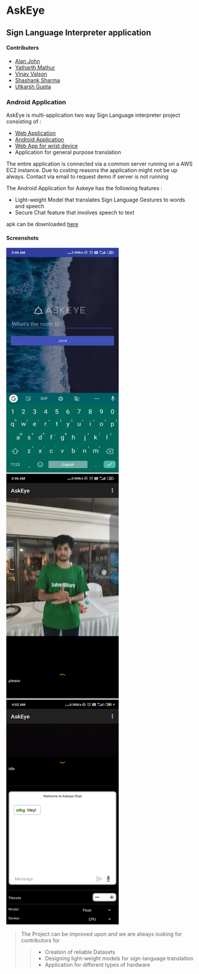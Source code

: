 # AskEye 
## Sign Language Interpreter application

#### Contributers
- [Alan John](https://github.com/TheForeverLost)
- [Yatharth Mathur](https://github.com/yatharthmathur)
- [Vinay Valson](https://github.com/Vin-dictive)
- [Shashank Sharma](https://github.com/shashank8943)
- [Utkarsh Gupta](https://github.com/UtkG07)
### Android Application
AskEye is multi-application two way Sign Language interpreter project consisting of :
 - [Web Application](https://github.com/TheForeverLost/SignLanguageWebApp)
 - [Android Application](https://github.com/TheForeverLost/AskEye)
 - [Web App for wrist device](https://github.com/Vin-dictive/Pi_Web_App_Sign_Language)
 - Application for general purpose translation

The entire application is connected via a common server running on a AWS EC2 instance. Due to costing reasons the application might not be up always. Contact via email to request demo if server is not running

The Android Application for Askeye has the following features :
- Light-weight Model that translates Sign Language Gestures to words and speech 
 - Secure Chat feature that involves speech to text  

apk can be downloaded [here](https://appsenjoy.com/files/ea4effc06967b7d5b7332c6f9a71e340.apk) 
#### Screenshots
<img src="https://github.com/TheForeverLost/AskEye/blob/master/images/ss3.jpeg" width="300" height="600">
<img src="https://github.com/TheForeverLost/AskEye/blob/master/images/ss2.jpeg" width="300" height="600">
<img src="https://github.com/TheForeverLost/AskEye/blob/master/images/ss1.jpeg" width="300" height="600">

> The Project can be improved upon and we are always looking for contributors for
>> - Creation of reliable Datasets
>> - Designing light-weight models for sign-language translation
>> - Application for different types of hardware
 
 
